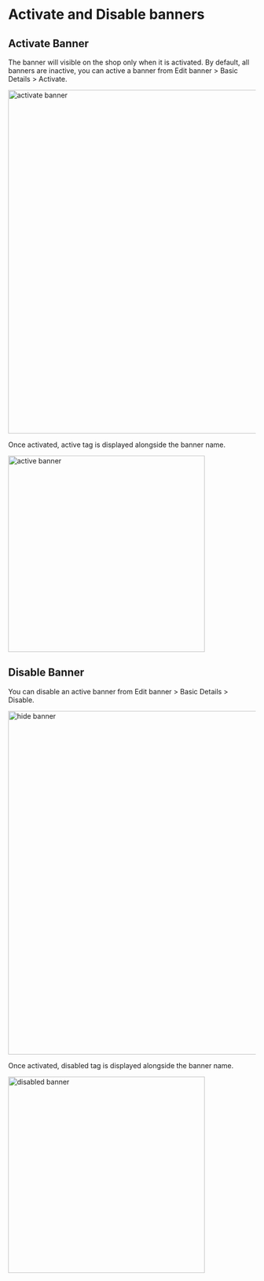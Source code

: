 # Activate and Disable banners

## Activate Banner

The banner will visible on the shop only when it is activated. By default, all banners are inactive, you can active a banner from Edit banner > Basic Details > Activate.

<img src="https://raw.githubusercontent.com/profy-shopify/profy-shopify.github.io/main/assets/page4/activate_banner.png" alt="activate banner" width="700"/>

Once activated, active tag is displayed alongside the banner name.

<img src="https://raw.githubusercontent.com/profy-shopify/profy-shopify.github.io/main/assets/page4/active_banner.png" alt="active banner" width="400"/>

## Disable Banner

You can disable an active banner from Edit banner > Basic Details > Disable.

<img src="https://raw.githubusercontent.com/profy-shopify/profy-shopify.github.io/main/assets/page4/hide_banner.png" alt="hide banner" width="700"/>

Once activated, disabled tag is displayed alongside the banner name.

<img src="https://raw.githubusercontent.com/profy-shopify/profy-shopify.github.io/main/assets/page4/disabled_banner.png" alt="disabled banner" width="400"/>
